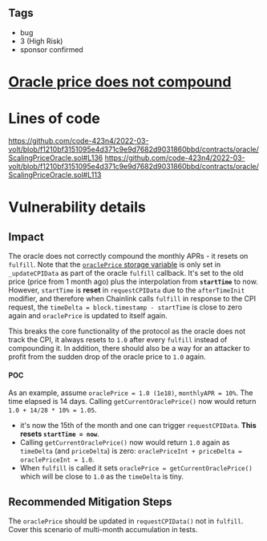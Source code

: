 ## Tags

- bug
- 3 (High Risk)
- sponsor confirmed

# [Oracle price does not compound](https://github.com/code-423n4/2022-03-volt-findings/issues/22) 

# Lines of code

https://github.com/code-423n4/2022-03-volt/blob/f1210bf3151095e4d371c9e9d7682d9031860bbd/contracts/oracle/ScalingPriceOracle.sol#L136
https://github.com/code-423n4/2022-03-volt/blob/f1210bf3151095e4d371c9e9d7682d9031860bbd/contracts/oracle/ScalingPriceOracle.sol#L113


# Vulnerability details

## Impact
The oracle does not correctly compound the monthly APRs - it resets on `fulfill`.
Note that the [`oraclePrice` storage variable](https://github.com/code-423n4/2022-03-volt/blob/f1210bf3151095e4d371c9e9d7682d9031860bbd/contracts/oracle/ScalingPriceOracle.sol#L198) is only set in `_updateCPIData` as part of the oracle `fulfill` callback.
It's set to the old price (price from 1 month ago) plus the interpolation from **`startTime`** to now.
However, `startTime` is **reset** in `requestCPIData` due to the `afterTimeInit` modifier, and therefore when Chainlink calls `fulfill` in response to the CPI request, the `timeDelta = block.timestamp - startTime` is close to zero again and `oraclePrice` is updated to itself again.

This breaks the core functionality of the protocol as the oracle does not track the CPI, it always resets to `1.0` after every `fulfill` instead of compounding it.
In addition, there should also be a way for an attacker to profit from the sudden drop of the oracle price to `1.0` again.

#### POC
As an example, assume `oraclePrice = 1.0 (1e18)`, `monthlyAPR = 10%`. The time elapsed is 14 days. Calling `getCurrentOraclePrice()` now would return `1.0 + 14/28 * 10% = 1.05`.

- it's now the 15th of the month and one can trigger `requestCPIData`. **This resets `startTime = now`**.
- Calling `getCurrentOraclePrice()` now would return `1.0` again as `timeDelta` (and `priceDelta`) is zero: `oraclePriceInt + priceDelta = oraclePriceInt = 1.0`.
- When `fulfill` is called it sets `oraclePrice = getCurrentOraclePrice()` which will be close to `1.0` as the `timeDelta` is tiny.

## Recommended Mitigation Steps
The `oraclePrice` should be updated in `requestCPIData()` not in `fulfill`.
Cover this scenario of multi-month accumulation in tests.


